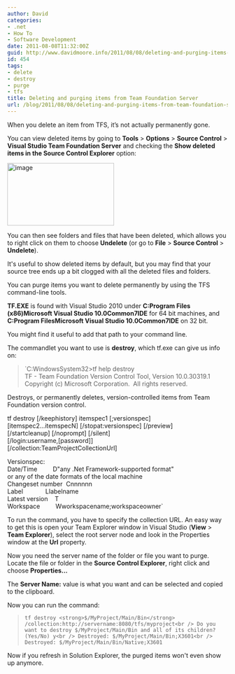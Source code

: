 ```yaml
---
author: David
categories:
- .net
- How To
- Software Development
date: 2011-08-08T11:32:00Z
guid: http://www.davidmoore.info/2011/08/08/deleting-and-purging-items-from-team-foundation-server/
id: 454
tags:
- delete
- destroy
- purge
- tfs
title: Deleting and purging items from Team Foundation Server
url: /blog/2011/08/08/deleting-and-purging-items-from-team-foundation-server/
---
```


When you delete an item from TFS, it’s not actually permanently gone.

You can view deleted items by going to **Tools** > **Options** > **Source Control** > **Visual Studio Team Foundation Server** and checking the **Show deleted items in the Source Control Explorer** option:

[<img style="background-image: none; margin: 0px; padding-left: 0px; padding-right: 0px; display: inline; padding-top: 0px; border: 0px;" title="image" src="http://www.sadrobot.co.nz/wp-content/uploads/2011/08/image_thumb.png" border="0" alt="image" width="244" height="143" />](http://www.sadrobot.co.nz/wp-content/uploads/2011/08/image.png)

You can then see folders and files that have been deleted, which allows you to right click on them to choose **Undelete** (or go to **File** > **Source Control** > **Undelete**).

It's useful to show deleted items by default, but you may find that your source tree ends up a bit clogged with all the deleted files and folders.

You can purge items you want to delete permanently by using the TFS command-line tools.

**TF.EXE** is found with Visual Studio 2010 under **C:Program Files (x86)Microsoft Visual Studio 10.0Common7IDE** for 64 bit machines, and **C:Program FilesMicrosoft Visual Studio 10.0Common7IDE** on 32 bit.

You might find it useful to add that path to your command line.

The commandlet you want to use is **destroy**, which tf.exe can give us info on:

> `C:WindowsSystem32>tf help destroy<br />
TF - Team Foundation Version Control Tool, Version 10.0.30319.1<br />
Copyright (c) Microsoft Corporation.  All rights reserved.</p>
<p>Destroys, or permanently deletes, version-controlled items from Team<br />
Foundation version control.</p>
<p>tf destroy [/keephistory] itemspec1 [;versionspec]<br />
[itemspec2...itemspecN] [/stopat:versionspec] [/preview]<br />
[/startcleanup] [/noprompt] [/silent]<br />
[/login:username,[password]]<br />
[/collection:TeamProjectCollectionUrl]</p>
<p>Versionspec:<br />
Date/Time         D"any .Net Framework-supported format"<br />
or any of the date formats of the local machine<br />
Changeset number  Cnnnnnn<br />
Label             Llabelname<br />
Latest version    T<br />
Workspace         Wworkspacename;workspaceowner`

To run the command, you have to specify the collection URL. An easy way to get this is open your Team Explorer window in Visual Studio (**View** > **Team Explorer**), select the root server node and look in the Properties window at the **Url** property.

Now you need the server name of the folder or file you want to purge. Locate the file or folder in the **Source Control Explorer**, right click and choose **Properties&#8230;**

The **Server Name:** value is what you want and can be selected and copied to the clipboard.

Now you can run the command:

> `tf destroy <strong>$/MyProject/Main/Bin</strong> /collection:http://servername:8080/tfs/myproject<br />
Do you want to destroy $/MyProject/Main/Bin and all of its children? (Yes/No) y<br />
Destroyed: $/MyProject/Main/Bin;X3601<br />
Destroyed: $/MyProject/Main/Bin/Native;X3601`

Now if you refresh in Solution Explorer, the purged items won't even show up anymore.